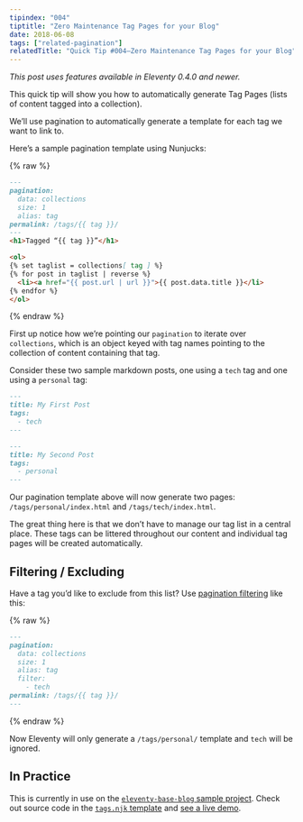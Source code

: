 ```yaml
---
tipindex: "004"
tiptitle: "Zero Maintenance Tag Pages for your Blog"
date: 2018-06-08
tags: ["related-pagination"]
relatedTitle: "Quick Tip #004—Zero Maintenance Tag Pages for your Blog"
---
```


_This post uses features available in Eleventy 0.4.0 and newer._

This quick tip will show you how to automatically generate Tag Pages (lists of content tagged into a collection).

We’ll use pagination to automatically generate a template for each tag we want to link to.

Here’s a sample pagination template using Nunjucks:

{% raw %}
```markdown
---
pagination:
  data: collections
  size: 1
  alias: tag
permalink: /tags/{{ tag }}/
---
<h1>Tagged “{{ tag }}”</h1>

<ol>
{% set taglist = collections[ tag ] %}
{% for post in taglist | reverse %}
  <li><a href="{{ post.url | url }}">{{ post.data.title }}</li>
{% endfor %}
</ol>
```
{% endraw %}

First up notice how we’re pointing our `pagination` to iterate over `collections`, which is an object keyed with tag names pointing to the collection of content containing that tag.

Consider these two sample markdown posts, one using a `tech` tag and one using a `personal` tag:

```markdown
---
title: My First Post
tags:
  - tech
---
```

```markdown
---
title: My Second Post
tags:
  - personal
---
```

Our pagination template above will now generate two pages: `/tags/personal/index.html` and `/tags/tech/index.html`.

The great thing here is that we don’t have to manage our tag list in a central place. These tags can be littered throughout our content and individual tag pages will be created automatically.

## Filtering / Excluding

Have a tag you’d like to exclude from this list? Use [pagination filtering](/docs/pagination/#blacklisting-or-filtering-values) like this:

{% raw %}
```markdown
---
pagination:
  data: collections
  size: 1
  alias: tag
  filter:
    - tech
permalink: /tags/{{ tag }}/
---
```
{% endraw %}

Now Eleventy will only generate a `/tags/personal/` template and `tech` will be ignored.

## In Practice

This is currently in use on the [`eleventy-base-blog` sample project](https://github.com/11ty/eleventy-base-blog). Check out source code in the [`tags.njk` template](https://github.com/11ty/eleventy-base-blog/blob/master/tags.njk) and [see a live demo](https://eleventy-base-blog.netlify.com/tags/another-tag/).
